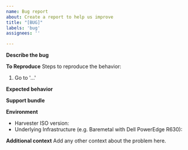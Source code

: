 ```yaml
---
name: Bug report
about: Create a report to help us improve
title: "[BUG]"
labels: 'bug'
assignees: ''

---
```


**Describe the bug**
<!-- A clear and concise description of what the bug is. -->

**To Reproduce**
Steps to reproduce the behavior:
1. Go to '...'

**Expected behavior**
<!-- A clear and concise description of what you expected to happen. -->

**Support bundle**
<!--
You can generate a support bundle in the bottom of Harvester UI (https://docs.harvesterhci.io/v1.0/troubleshooting/harvester/#generate-a-support-bundle). It includes logs and configurations that help diagnose the issue.

Tokens, passwords, and secrets are automatically removed from support bundles. If you feel it's not appropriate to share the bundle files publicly, please consider:
- Wait for a developer to reach you and provide the bundle file by any secure methods.
- Join our Slack community (https://rancher-users.slack.com/archives/C01GKHKAG0K) to provide the bundle.
- Send the bundle to harvester-support-bundle@suse.com with the correct issue ID.  -->


**Environment**
 - Harvester ISO version: 
 - Underlying Infrastructure (e.g. Baremetal with Dell PowerEdge R630):

**Additional context**
Add any other context about the problem here.
